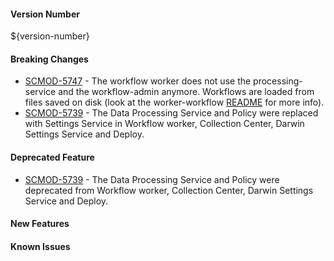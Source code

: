 #### Version Number
${version-number}

#### Breaking Changes
* [SCMOD-5747](https://portal.digitalsafe.net/browse/SCMOD-5747) - The workflow worker does not use the processing-service and the
workflow-admin anymore. Workflows are loaded from files saved on disk (look at the worker-workflow [README](worker-workflow/README.md) for more info).
* [SCMOD-5739](https://portal.digitalsafe.net/browse/SCMOD-5739) - The Data Processing Service and Policy were replaced with Settings Service in Workflow worker,
Collection Center, Darwin Settings Service and Deploy.

#### Deprecated Feature
* [SCMOD-5739](https://portal.digitalsafe.net/browse/SCMOD-5739) - The Data Processing Service and Policy were deprecated from Workflow worker,
Collection Center, Darwin Settings Service and Deploy.

#### New Features

#### Known Issues
